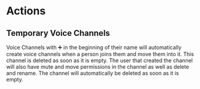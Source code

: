 # Actions
## Temporary Voice Channels
Voice Channels with ➕ in the beginning of their name will automatically create voice channels when a person joins them
and move them into it. This channel is deleted as soon as it is empty. The user that created the channel will also have
mute and move permissions in the channel as well as delete and rename. The channel will automatically be deleted as soon
as it is empty.